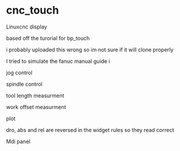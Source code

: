 # cnc_touch
Linuxcnc display

based off the turorial for bp_touch

i probably uploaded this wrong so im not sure if it will clone properly

I tried to simulate the fanuc manual guide i

jog control

spindle control

tool length measurment

work offset measurment

plot

dro, abs and rel are reversed in the widget rules so they read correct

Mdi panel

